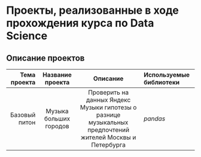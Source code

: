 # Проекты, реализованные в ходе прохождения курса по Data Science
 
## Описание проектов

| **Тема проекта** | **Название проекта** | **Описание** | **Используемые библиотеки** |
|----:|:----:|:----:|:----------|
| Базовый питон | Музыка больших городов | Проверить на данных Яндекс Музыки гипотезы о разнице музыкальных предпочтений жителей Москвы и Петербурга | *pandas* |
